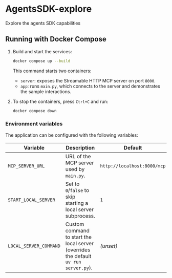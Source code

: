 # AgentsSDK-explore
Explore the agents SDK capabilities

## Running with Docker Compose

1. Build and start the services:

   ```bash
   docker compose up --build
   ```

   This command starts two containers:

   - `server`: exposes the Streamable HTTP MCP server on port `8000`.
   - `app`: runs `main.py`, which connects to the server and demonstrates the sample interactions.

2. To stop the containers, press `Ctrl+C` and run:

   ```bash
   docker compose down
   ```

### Environment variables

The application can be configured with the following variables:

| Variable | Description | Default |
| --- | --- | --- |
| `MCP_SERVER_URL` | URL of the MCP server used by `main.py`. | `http://localhost:8000/mcp` |
| `START_LOCAL_SERVER` | Set to `0`/`false` to skip starting a local server subprocess. | `1` |
| `LOCAL_SERVER_COMMAND` | Custom command to start the local server (overrides the default `uv run server.py`). | *(unset)* |
